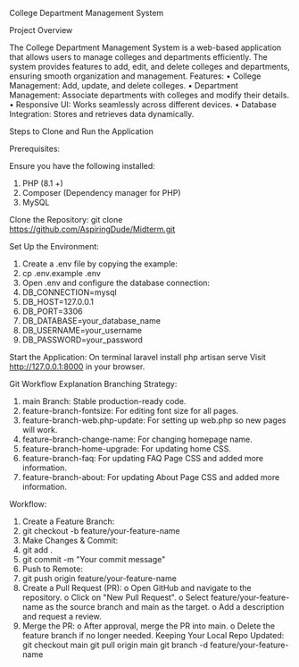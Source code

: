 College Department Management System

Project Overview

The College Department Management System is a web-based application that allows users to manage colleges and departments efficiently. The system provides features to add, edit, and delete colleges and departments, ensuring smooth organization and management.
Features:
•	College Management: Add, update, and delete colleges.
•	Department Management: Associate departments with colleges and modify their details.
•	Responsive UI: Works seamlessly across different devices.
•	Database Integration: Stores and retrieves data dynamically.

Steps to Clone and Run the Application

Prerequisites:

Ensure you have the following installed:

1. PHP (8.1 +)
2. Composer (Dependency manager for PHP)
3. MySQL 

Clone the Repository:
git clone https://github.com/AspiringDude/Midterm.git

Set Up the Environment:
1.	Create a .env file by copying the example:
2.	cp .env.example .env
3.	Open .env and configure the database connection:
4.	DB_CONNECTION=mysql
5.	DB_HOST=127.0.0.1
6.	DB_PORT=3306
7.	DB_DATABASE=your_database_name
8.	DB_USERNAME=your_username
9.	DB_PASSWORD=your_password
    
Start the Application:
On terminal
laravel install
php artisan serve
Visit http://127.0.0.1:8000 in your browser.

Git Workflow Explanation
Branching Strategy:
1.	main Branch: Stable production-ready code.
2.	feature-branch-fontsize: For editing font size for all pages.
3.	feature-branch-web.php-update: For setting up web.php so new pages will work.
4.	feature-branch-change-name: For changing homepage name.
5.	feature-branch-home-upgrade: For updating home CSS.
6.	feature-branch-faq: For updating FAQ Page CSS and added more information.
7.	feature-branch-about: For updating About Page CSS and added more information.

Workflow:
1.	Create a Feature Branch:
2.	git checkout -b feature/your-feature-name
3.	Make Changes & Commit:
4.	git add .
5.	git commit -m "Your commit message"
6.	Push to Remote:
7.	git push origin feature/your-feature-name
8.	Create a Pull Request (PR):
o	Open GitHub and navigate to the repository.
o	Click on "New Pull Request".
o	Select feature/your-feature-name as the source branch and main as the target.
o	Add a description and request a review.
9.	Merge the PR:
o	After approval, merge the PR into main.
o	Delete the feature branch if no longer needed.
Keeping Your Local Repo Updated:
git checkout main
git pull origin main
git branch -d feature/your-feature-name

